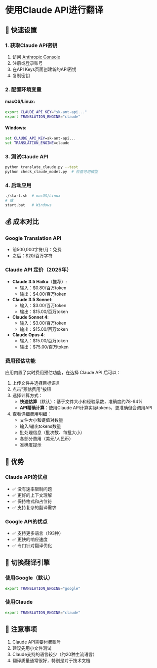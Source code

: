# 使用Claude API进行翻译

## 🚀 快速设置

### 1. 获取Claude API密钥
1. 访问 [Anthropic Console](https://console.anthropic.com/)
2. 注册或登录账号
3. 在API Keys页面创建新的API密钥
4. 复制密钥

### 2. 配置环境变量

#### macOS/Linux:
```bash
export CLAUDE_API_KEY="sk-ant-api..."
export TRANSLATION_ENGINE="claude"
```

#### Windows:
```cmd
set CLAUDE_API_KEY=sk-ant-api...
set TRANSLATION_ENGINE=claude
```

### 3. 测试Claude API
```bash
python translate_claude.py --test
python check_claude_model.py  # 检查可用模型
```

### 4. 启动应用
```bash
./start.sh  # macOS/Linux
# 或
start.bat   # Windows
```

## 💰 成本对比

### Google Translation API
- 前500,000字符/月：免费
- 之后：$20/百万字符

### Claude API 定价（2025年）
- **Claude 3.5 Haiku**（推荐）:
  - 输入：$0.80/百万token
  - 输出：$4.00/百万token
- **Claude 3.5 Sonnet**:
  - 输入：$3.00/百万token
  - 输出：$15.00/百万token
- **Claude Sonnet 4**:
  - 输入：$3.00/百万token
  - 输出：$15.00/百万token
- **Claude Opus 4**:
  - 输入：$15.00/百万token
  - 输出：$75.00/百万token

### 费用预估功能
应用内置了实时费用预估功能，在选择 Claude API 后可以：
1. 上传文件并选择目标语言
2. 点击"预估费用"按钮
3. 选择计算方式：
   - **快速估算**（默认）：基于文件大小和经验系数，准确度约78-94%
   - **API精确计算**：使用Claude API计算实际tokens，更准确但会调用API
4. 查看详细费用明细：
   - 文件大小和键值对数量
   - 输入/输出tokens数量
   - 批处理信息（批次数、每批大小）
   - 各部分费用（美元/人民币）
   - 准确度提示

## 🎯 优势

### Claude API的优点
- ✅ 没有速率限制问题
- ✅ 更好的上下文理解
- ✅ 保持格式和占位符
- ✅ 支持复杂的翻译需求

### Google API的优点
- ✅ 支持更多语言（193种）
- ✅ 更快的响应速度
- ✅ 专门针对翻译优化

## 🔧 切换翻译引擎

### 使用Google（默认）
```bash
export TRANSLATION_ENGINE="google"
```

### 使用Claude
```bash
export TRANSLATION_ENGINE="claude"
```

## 📝 注意事项

1. Claude API需要付费账号
2. 建议先用小文件测试
3. Claude支持的语言较少（约20种主流语言）
4. 翻译质量通常很好，特别是对于技术文档 